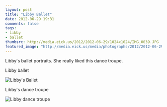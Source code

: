 ```yaml
---
layout: post
title: "Libby Ballet"
date: 2012-06-29 19:31
comments: false
tags: 
- Libby
- ballet
thumbsrc: http://media.eick.us/2012/2012-06-29/1024x1024/IMG_0039.JPG
featured_image: "http://media.eick.us/media/photographs/2012/2012-06-29/IMG_0039.JPG"
---
```

Libby's ballet portraits.  She really liked this dance troupe.

Libby ballet

![Libby's Ballet](http://media.eick.us/media/photographs/2012/2012-06-29/IMG_0039.JPG)


Libby's dance troupe

![Libby dance troupe](http://media.eick.us/media/photographs/2012/2012-06-29/IMG_0040.JPG)


